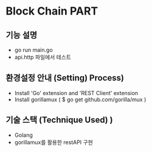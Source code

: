 # Block Chain PART

## 기능 설명
 - go run main.go
 - api.http 파일에서 테스트

## 환경설정 안내 (Setting) Process)
 - Install 'Go' extension and 'REST Client' extension
 - Install gorillamux ( $ go get github.com/gorilla/mux )

## 기술 스택 (Technique Used) )
 - Golang
 - gorillamux를 활용한 restAPI 구현